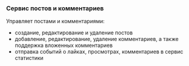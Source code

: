 ### Сервис постов и комментариев

Управляет постами и комментариями:
* создание, редактирование и удаление постов
* добавление, редактирование, удаление комментариев, а также поддержка вложенных комментариев
* отправка событий о лайках, просмотрах, комментариев в сервис статистики
